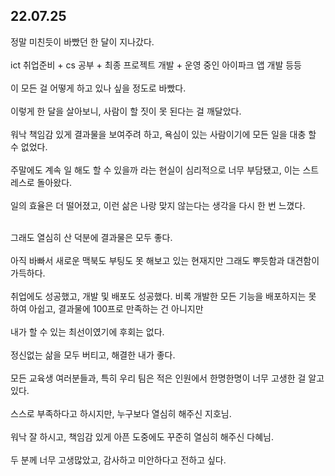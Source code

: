 ## 22.07.25

정말 미친듯이 바빴던 한 달이 지나갔다.<br><br>
ict 취업준비 + cs 공부 + 최종 프로젝트 개발 + 운영 중인 아이파크 앱 개발 등등<br><br>
이 모든 걸 어떻게 하고 있나 싶을 정도로 바빴다.<br><br>
이렇게 한 달을 살아보니, 사람이 할 짓이 못 된다는 걸 깨달았다.<br><br>
워낙 책임감 있게 결과물을 보여주려 하고, 욕심이 있는 사람이기에 모든 일을 대충 할 수 없었다.<br><br>
주말에도 계속 일 해도 할 수 있을까 라는 현실이 심리적으로 너무 부담됐고, 이는 스트레스로 돌아왔다.<br><br>
일의 효율은 더 떨어졌고, 이런 삶은 나랑 맞지 않는다는 생각을 다시 한 번 느꼈다.<br><br>

그래도 열심히 산 덕분에 결과물은 모두 좋다.<br><br>
아직 바빠서 새로운 맥북도 부팅도 못 해보고 있는 현재지만 그래도 뿌듯함과 대견함이 가득하다.<br><br>
취업에도 성공했고, 개발 및 배포도 성공했다. 비록 개발한 모든 기능을 배포하지는 못 하여 아쉽고, 결과물에 100프로 만족하는 건 아니지만<br><br>
내가 할 수 있는 최선이였기에 후회는 없다.<br><br>
정신없는 삶을 모두 버티고, 해결한 내가 좋다.<br><br>
모든 교육생 여러분들과, 특히 우리 팀은 적은 인원에서 한명한명이 너무 고생한 걸 알고있다.<br><br>
스스로 부족하다고 하시지만, 누구보다 열심히 해주신 지호님.<br><br>
워낙 잘 하시고, 책임감 있게 아픈 도중에도 꾸준히 열심히 해주신 다혜님.<br><br>
두 분께 너무 고생많았고, 감사하고 미안하다고 전하고 싶다.<br><br>
